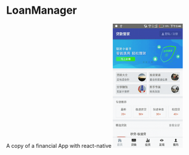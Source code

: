 # LoanManager
A copy of a financial App with react-native
<img width="187" height="333" src="https://github.com/gezichenshan/LoanManager/blob/master/gif/show-1.gif"/>
